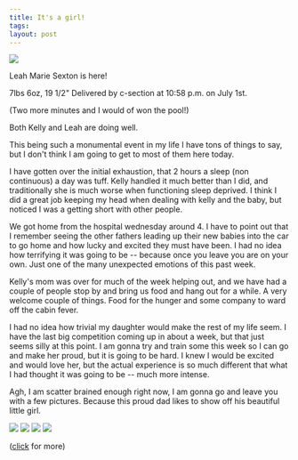 ```yaml
---
title: It's a girl!
tags:
layout: post
---
```

<img src="http://fuzzymonk.com/photos/leah/image/595/Leah.jpg" >

Leah Marie Sexton is here!

7lbs 6oz, 19 1/2"  Delivered by c-section at 10:58 p.m. on July 1st.

(Two more minutes and I would of won the pool!)

Both Kelly and Leah are doing well.

This being such a monumental event in my life I have tons of things to say, but I don't think I am going to get to most of them here today.

I have gotten over the initial exhaustion, that 2 hours a sleep (non continuous) a day was tuff.  Kelly handled it much better than I did, and traditionally she is much worse when functioning sleep deprived. I think I did a great job keeping my head when dealing with kelly and the baby, but noticed I was a getting short with other people.

We got home from the hospital wednesday around 4.  I have to point out that I remember seeing the other fathers leading up their new babies into the car to go home and how lucky and excited they must have been.  I had no idea how terrifying it was going to be -- because once you leave you are on your own. Just one of the many unexpected emotions of this past week.

Kelly's mom was over for much of the week helping out, and we have had a couple of people stop by and bring us food and hang out for a while.  A very welcome couple of things.  Food for the hunger and some company to ward off the cabin fever.

I had no idea how trivial my daughter would make the rest of my life seem.  I have the last big competition coming up in about a week, but that just seems silly at this point.  I am gonna try and train some this week so I can go and make her proud, but it is going to be hard. I knew I would be excited and would love her, but the actual experience is so much different that what I had thought it was going to be -- much more intense.

Agh, I am scatter brained enough right now, I am gonna go and leave you with a few pictures.  Because this proud dad likes to show off his beautiful little girl.

<img src="http://fuzzymonk.com/photos/leah/image/595/IMG_4337.JPG" class="picture">

<img src="http://fuzzymonk.com/photos/leah/image/595/IMG_4318.JPG" class="picture">

<img src="http://fuzzymonk.com/photos/leah/image/595/IMG_4434.JPG" class="picture">

<img src="http://fuzzymonk.com/photos/leah/image/595/IMG_4465.JPG" class="picture">

(<a href="http://fuzzymonk.com/photos/leah/">click</a> for more)
